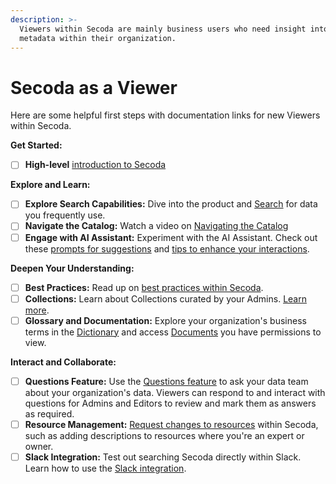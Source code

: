 ```yaml
---
description: >-
  Viewers within Secoda are mainly business users who need insight into the
  metadata within their organization.
---
```


# Secoda as a Viewer

Here are some helpful first steps with documentation links for new Viewers within Secoda.

**Get Started:**

* [ ] **High-level** [introduction to Secoda](../../readme/secoda-as-a-viewer/introduction-guide.md)&#x20;

**Explore and Learn:**

* [ ] **Explore Search Capabilities:** Dive into the product and [Search](../../features/search.md) for data you frequently use.
* [ ] **Navigate the Catalog:** Watch a video on [Navigating the Catalog](../../features/catalog.md#navigating-the-catalog-video)
* [ ] **Engage with AI Assistant:** Experiment with the AI Assistant. Check out these [prompts for suggestions](broken-reference) and [tips to enhance your interactions](../../features/ai-assistant/best-practices.md).

**Deepen Your Understanding:**

* [ ] **Best Practices:** Read up on [best practices within Secoda](../../best-practices/).
* [ ] **Collections:** Learn about Collections curated by your Admins. [Learn](../../features/collections-1.md) [more](../../features/collections-1.md).
* [ ] **Glossary and Documentation:** Explore your organization's business terms in the [Dictionary](../../features/glossary.md) and access [Documents](../../features/documents/) you have permissions to view.

**Interact and Collaborate:**

* [ ] **Questions Feature:** Use the [Questions feature](../../features/ask-questions-in-secoda.md) to ask your data team about your organization's data. Viewers can respond to and interact with questions for Admins and Editors to review and mark them as answers as required.&#x20;
* [ ] **Resource Management:** [Request changes to resources](requesting-changes-in-secoda.md) within Secoda, such as adding descriptions to resources where you're an expert or owner.
* [ ] **Slack Integration:** Test out searching Secoda directly within Slack. Learn how to use the [Slack integration](../../extensions/slack-connection/slack-user-guide.md).
